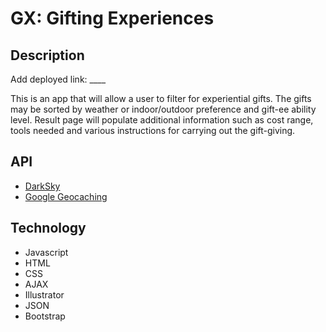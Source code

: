 # GX: Gifting Experiences

## Description

Add deployed link: ____

This is an app that will allow a user to filter for experiential gifts. The gifts may be sorted by weather or indoor/outdoor preference and gift-ee ability level. Result page will populate additional information such as cost range, tools needed and various instructions for carrying out the gift-giving.

## API
- [DarkSky](https://darksky.net/dev/)
- [Google Geocaching](https://developers.google.com/maps/documentation/geocoding/start)

## Technology
- Javascript
- HTML
- CSS
- AJAX
- Illustrator
- JSON
- Bootstrap
